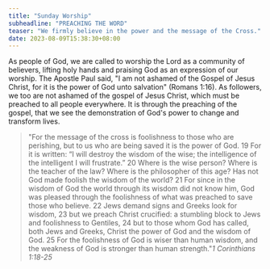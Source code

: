 ```yaml
---
title: "Sunday Worship"
subheadline: "PREACHING THE WORD"
teaser: "We firmly believe in the power and the message of the Cross."
date: 2023-08-09T15:38:30+08:00
---
```



As people of God, we are called to worship the Lord as a community of believers, lifting holy hands and praising God as an expression of our worship. The Apostle Paul said, "I am not ashamed of the Gospel of Jesus Christ, for it is the power of God unto salvation" (Romans 1:16).  As followers, we too are not ashamed of the gospel of Jesus Christ, which must be preached to all people everywhere.  It is through the preaching of the gospel, that we see the demonstration of God's power to change and transform lives. 

> <span class="teaser">"For the message of the cross is foolishness to those who are perishing, but to us who are being saved it is the power of God. 19 For it is written:
“I will destroy the wisdom of the wise;  the intelligence of the intelligent I will frustrate.” 20 Where is the wise person? Where is the teacher of the law? Where is the philosopher of this age? Has not God made foolish the wisdom of the world? 21 For since in the wisdom of God the world through its wisdom did not know him, God was pleased through the foolishness of what was preached to save those who believe. 22 Jews demand signs and Greeks look for wisdom, 23 but we preach Christ crucified: a stumbling block to Jews and foolishness to Gentiles, 24 but to those whom God has called, both Jews and Greeks, Christ the power of God and the wisdom of God. 25 For the foolishness of God is wiser than human wisdom, and the weakness of God is stronger than human strength."</span><cite>1 Corinthians 1:18-25</cite>
